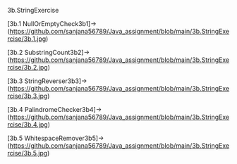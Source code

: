 3b.StringExercise

[3b.1 NullOrEmptyCheck3b1]->(https://github.com/sanjana56789/Java_assignment/blob/main/3b.StringExercise/3b.1.jpg)

[3b.2 SubstringCount3b2]->(https://github.com/sanjana56789/Java_assignment/blob/main/3b.StringExercise/3b.2.jpg)

[3b.3 StringReverser3b3]->(https://github.com/sanjana56789/Java_assignment/blob/main/3b.StringExercise/3b.3.jpg)

[3b.4 PalindromeChecker3b4]->(https://github.com/sanjana56789/Java_assignment/blob/main/3b.StringExercise/3b.4.jpg)

[3b.5 WhitespaceRemover3b5]->(https://github.com/sanjana56789/Java_assignment/blob/main/3b.StringExercise/3b.5.jpg)
